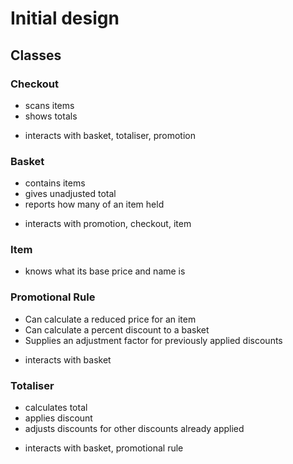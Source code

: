 Initial design
==============

## Classes

### Checkout
*  scans items
*  shows totals
- interacts with basket, totaliser, promotion

### Basket
*  contains items
*  gives unadjusted total
*  reports how many of an item held
- interacts with promotion, checkout, item
  
### Item
*  knows what its base price and name is

### Promotional Rule
*  Can calculate a reduced price for an item
*  Can calculate a percent discount to a basket 
*  Supplies an adjustment factor for previously applied discounts
- interacts with basket

### Totaliser
*  calculates total
*  applies discount
*  adjusts discounts for other discounts already applied
- interacts with basket, promotional rule
